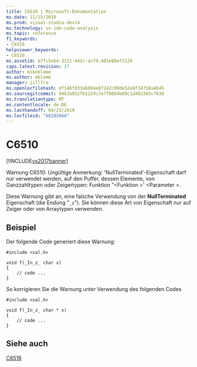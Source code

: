```yaml
---
title: C6510 | Microsoft-Dokumentation
ms.date: 11/15/2016
ms.prod: visual-studio-dev14
ms.technology: vs-ide-code-analysis
ms.topic: reference
f1_keywords:
- C6510
helpviewer_keywords:
- C6510
ms.assetid: b7fc5eb4-3311-442c-ac79-401e88ef2129
caps.latest.revision: 17
author: mikeblome
ms.author: mblome
manager: jillfra
ms.openlocfilehash: df146f033a6864e8f242c00de52e8f34758a4645
ms.sourcegitcommit: 94b3a052fb1229c7e7f8804b09c1d403385c7630
ms.translationtype: MT
ms.contentlocale: de-DE
ms.lasthandoff: 04/23/2019
ms.locfileid: "68202668"
---
```

# <a name="c6510"></a>C6510
[!INCLUDE[vs2017banner](../includes/vs2017banner.md)]

Warnung C6510: Ungültige Anmerkung: 'NullTerminated'-Eigenschaft darf nur verwendet werden, auf den Puffer, dessen Elemente, von Ganzzahltypen oder Zeigertypen: Funktion "\<Funktion >' \<Parameter >.  
  
 Diese Warnung gibt an, eine falsche Verwendung von der **NullTerminated** Eigenschaft (die Endung "`_z`"). Sie können diese Art von Eigenschaft nur auf Zeiger oder von Arraytypen verwenden.  
  
## <a name="example"></a>Beispiel  
 Der folgende Code generiert diese Warnung:  
  
```  
#include <sal.h>  
  
void f(_In_z_ char x)  
{  
    // code ...  
}  
```  
  
 So korrigieren Sie die Warnung unter Verwendung des folgenden Codes  
  
```  
#include <sal.h>  
  
void f(_In_z_ char * x)  
{  
    // code ...  
}  
```  
  
## <a name="see-also"></a>Siehe auch  
 [C6516](../code-quality/c6516.md)
